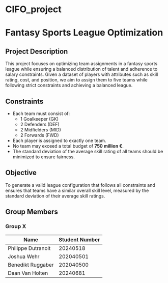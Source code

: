# CIFO_project

# **Fantasy Sports League Optimization**

## **Project Description**
This project focuses on optimizing team assignments in a fantasy sports league while ensuring a balanced distribution of talent and adherence to salary constraints. Given a dataset of players with attributes such as skill rating, cost, and position, we aim to assign them to five teams while following strict constraints and achieving a balanced league.

## **Constraints**
- Each team must consist of:
  - 1 Goalkeeper (GK)  
  - 2 Defenders (DEF)  
  - 2 Midfielders (MID)  
  - 2 Forwards (FWD)  
- Each player is assigned to exactly one team.  
- No team may exceed a total budget of **750 million €**.  
- The standard deviation of the average skill rating of all teams should be minimized to ensure fairness.  

## **Objective**
To generate a valid league configuration that follows all constraints and ensures that teams have a similar overall skill level, measured by the standard deviation of their average skill ratings.

## **Group Members**

### **Group X**

| Name                  | Student Number  |
|-----------------------|----------------|
| Philippe Dutranoit   | 20240518        |
| Joshua Wehr        | 202040501 |
| Benedikt Ruggaber | 202040500 |
| Daan Van Holten  | 20240681 |